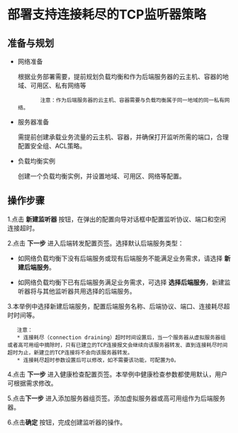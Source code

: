 # 部署支持连接耗尽的TCP监听器策略

## 准备与规划

- 网络准备

  根据业务部署需要，提前规划负载均衡和作为后端服务器的云主机、容器的地域、可用区、私有网络等
  
             注意：作为后端服务器的云主机、容器需要与负载均衡属于同一地域的同一私有网络。

- 服务器准备

  需提前创建承载业务流量的云主机、容器，并确保打开监听所需的端口，合理配置安全组、ACL策略。

- 负载均衡实例

  创建一个负载均衡实例，并设置地域、可用区、网络等配置。

## 操作步骤
	
1.点击 **新建监听器** 按钮，在弹出的配置向导对话框中配置监听协议、端口和空闲连接超时。
  
2.点击 **下一步** 进入后端转发配置页签。选择默认后端服务类型：
  
- 如网络负载均衡下没有后端服务或现有后端服务不能满足业务需求，请选择 **新建后端服务**。

- 如网络负载均衡下已有后端服务满足业务需求，可选择 **选择后端服务**，新建监听器将与其他监听器共用选择的后端服务。
  
3.本举例中选择新建后端服务，配置后端服务名称、后端协议、端口、连接耗尽超时时间等。
  
       注意：
       * 连接耗尽（connection draining）超时时间设置后，当一个服务器从虚拟服务器组或者高可用组中摘除时，只有已建立的TCP连接报文会继续向该服务器转发、直到连接耗尽时间超时为止，新建立的TCP连接将不会向该服务器转发。
       * 连接耗尽超时参数设置后可以修改，如不需要该功能，可配置为0。

4.点击 **下一步** 进入健康检查配置页签。本举例中健康检查参数都使用默认，用户可根据需求修改。

5.点击**下一步** 进入添加服务器组页签。添加虚拟服务器或高可用组作为后端服务器。

6.点击**确定** 按钮，完成创建监听器的操作。

